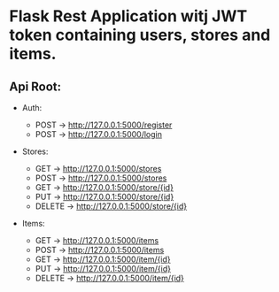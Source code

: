 # Flask Rest Application witj JWT token containing users, stores and items.

## Api Root:
  - Auth:
    - POST -> http://127.0.0.1:5000/register
    - POST ->  http://127.0.0.1:5000/login
   
  - Stores:
    - GET ->  http://127.0.0.1:5000/stores
    - POST ->  http://127.0.0.1:5000/stores
    - GET ->  http://127.0.0.1:5000/store/{id}
    - PUT -> http://127.0.0.1:5000/store/{id}
    - DELETE -> http://127.0.0.1:5000/store/{id}
  
  - Items:
    - GET -> http://127.0.0.1:5000/items
    - POST -> http://127.0.0.1:5000/items
    - GET -> http://127.0.0.1:5000/item/{id}
    - PUT -> http://127.0.0.1:5000/item/{id}
    - DELETE -> http://127.0.0.1:5000/item/{id}
